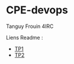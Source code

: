 # CPE-devops  
  
Tanguy Frouin 4IRC  

Liens Readme :
- [TP1](/TP1/README.md)
- [TP2](/TP2/README.md)
